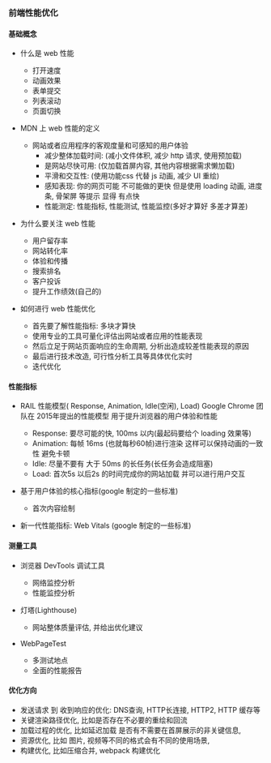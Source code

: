### 前端性能优化
#### 基础概念
- 什么是 web 性能
    - 打开速度
    - 动画效果
    - 表单提交
    - 列表滚动
    - 页面切换
- MDN 上 web 性能的定义
    - 网站或者应用程序的客观度量和可感知的用户体验
        - 减少整体加载时间: (减小文件体积, 减少 http 请求, 使用预加载)
        - 是网站尽快可用: (仅加载首屏内容, 其他内容根据需求懒加载)
        - 平滑和交互性: (使用功能css 代替 js 动画, 减少 UI 重绘)
        - 感知表现: 你的网页可能 不可能做的更快 但是使用 loading 动画, 进度条, 骨架屏 等提示  显得 有点快
        - 性能测定: 性能指标, 性能测试, 性能监控(多好才算好  多差才算差)
- 为什么要关注 web 性能
    - 用户留存率
    - 网站转化率
    - 体验和传播
    - 搜索排名
    - 客户投诉
    - 提升工作绩效(自己的)

- 如何进行 web 性能优化
    - 首先要了解性能指标: 多块才算快
    - 使用专业的工具可量化评估出网站或者应用的性能表现
    - 然后立足于网站页面响应的生命周期, 分析出造成较差性能表现的原因
    - 最后进行技术改造, 可行性分析工具等具体优化实时
    - 迭代优化

#### 性能指标
- RAIL 性能模型( Response, Animation, Idle(空闲), Load) Google Chrome 团队在 2015年提出的性能模型 用于提升浏览器的用户体验和性能
    - Response: 要尽可能的快, 100ms 以内(最起码要给个 loading 效果等)
    - Animation: 每帧 16ms (也就每秒60帧)进行渲染 这样可以保持动画的一致性 避免卡顿
    - Idle: 尽量不要有 大于 50ms 的长任务(长任务会造成阻塞)
    - Load: 首次5s 以后2s 的时间完成你的网站加载 并可以进行用户交互
- 基于用户体验的核心指标(google 制定的一些标准)
    - 首次内容绘制
    
- 新一代性能指标: Web Vitals (google 制定的一些标准)

#### 测量工具
- 浏览器 DevTools 调试工具
    - 网络监控分析
    - 性能监控分析

- 灯塔(Lighthouse)
    - 网站整体质量评估, 并给出优化建议

- WebPageTest
    - 多测试地点
    - 全面的性能报告

#### 优化方向
- 发送请求 到 收到响应的优化: DNS查询, HTTP长连接, HTTP2, HTTP 缓存等
- 关键渲染路径优化, 比如是否存在不必要的重绘和回流
- 加载过程的优化, 比如延迟加载 是否有不需要在首屏展示的非关键信息, 
- 资源优化, 比如 图片, 视频等不同的格式会有不同的使用场景, 
- 构建优化, 比如压缩合并, webpack 构建优化
